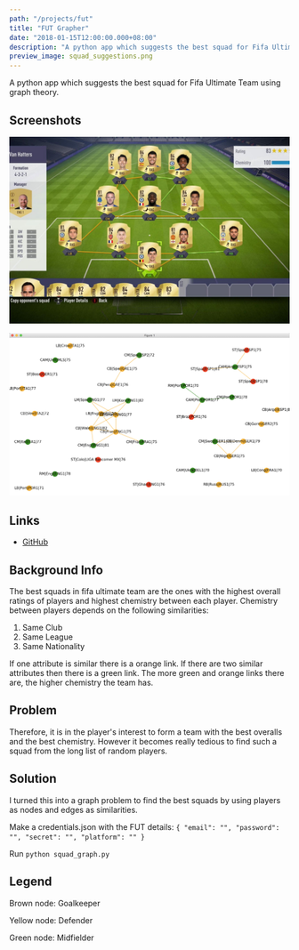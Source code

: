 ```yaml
---
path: "/projects/fut"
title: "FUT Grapher"
date: "2018-01-15T12:00:00.000+08:00"
description: "A python app which suggests the best squad for Fifa Ultimate Team using graph theory."
preview_image: squad_suggestions.png
---
```


A python app which suggests the best squad for Fifa Ultimate Team using graph theory.

## Screenshots

![Fifa 18 Ultimate Team](./fifa18_UT.jpg)

![Squad suggestions](./squad_suggestions.png)

## Links

- [GitHub](https://github.com/WaqasAliAbbasi/FUT_Grapher)

## Background Info

The best squads in fifa ultimate team are the ones with the highest overall ratings of players and highest chemistry between each player. Chemistry between players depends on the following similarities:

1.  Same Club
2.  Same League
3.  Same Nationality

If one attribute is similar there is a orange link. If there are two similar attributes then there is a green link. The more green and orange links there are, the higher chemistry the team has.

## Problem

Therefore, it is in the player's interest to form a team with the best overalls and the best chemistry. However it becomes really tedious to find such a squad from the long list of random players.

## Solution

I turned this into a graph problem to find the best squads by using players as nodes and edges as similarities.

Make a credentials.json with the FUT details:
`{ "email": "", "password": "", "secret": "", "platform": "" }`

Run `python squad_graph.py`

## Legend

Brown node: Goalkeeper

Yellow node: Defender

Green node: Midfielder
